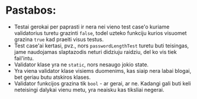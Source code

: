 # Pastabos:

* Testai gerokai per paprasti ir nera nei vieno test case'o kuriame validatorius turetu grazinti `false`, todel uzteko funkciju kurios visuomet grazina `true` kad praeiti visus testus.
* Test case'ai kertasi, pvz., nors `passwordLengthTest` turetu buti teisingas, jame naudojamas slaptazodis neturi didziuju raidziu, del ko vis tiek fail'intu.
* Validator klase yra ne `static`, nors nesaugo jokio state.
* Yra viena validator klase visiems duomenims, kas siaip nera labai blogai, bet geriau butu atskiros klases.
* Validator funkcijos grazina tik `bool` - ar gerai, ar ne. Kadangi gali buti keli neteisingi dalykai vienu metu, yra neaisku kas tiksliai negerai.